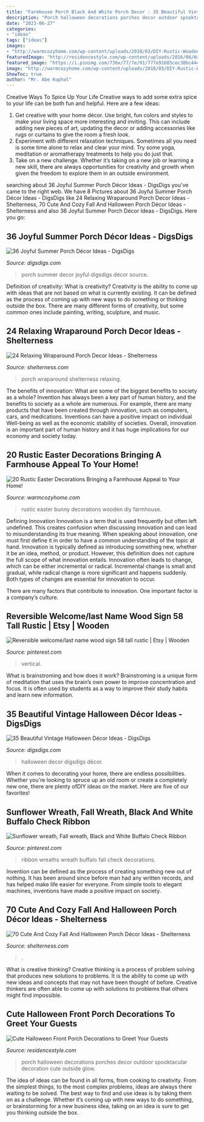 ```yaml
---
title: "Farmhouse Porch Black And White Porch Decor : 35 Beautiful Vintage Halloween Décor Ideas"
description: "Porch halloween decorations porches decor outdoor spooktacular decoration cute outside glow"
date: "2023-06-27"
categories:
- "ideas"
tags: ["ideas"]
images:
- "http://warmcozyhome.com/wp-content/uploads/2018/03/DIY-Rustic-Wooden-Bunny.jpg"
featuredImage: "http://residencestyle.com/wp-content/uploads/2016/06/Halloween-Front-Porch-bats-decor.jpg"
featured_image: "https://i.pinimg.com/736x/77/7e/91/777e91685cec30bc44447af099e1f9ed.jpg"
image: "http://warmcozyhome.com/wp-content/uploads/2018/03/DIY-Rustic-Wooden-Bunny.jpg"
ShowToc: true
author: "Mr. Abe Kuphal"
---
```



Creative Ways To Spice Up Your Life
Creative ways to add some extra spice to your life can be both fun and helpful. Here are a few ideas: 
1. Get creative with your home décor. Use bright, fun colors and styles to make your living space more interesting and inviting. This can include adding new pieces of art, updating the decor or adding accessories like rugs or curtains to give the room a fresh look. 
2. Experiment with different relaxation techniques. Sometimes all you need is some time alone to relax and clear your mind. Try some yoga, meditation or aromatherapy treatments to help you do just that. 
3. Take on a new challenge. Whether it’s taking on a new job or learning a new skill, there are always opportunities for creativity and growth when given the freedom to explore them in an outside environment. 

	

		
searching about 36 Joyful Summer Porch Décor Ideas - DigsDigs you've came to the right web. We have 8 Pictures about 36 Joyful Summer Porch Décor Ideas - DigsDigs like 24 Relaxing Wraparound Porch Decor Ideas - Shelterness, 70 Cute And Cozy Fall And Halloween Porch Décor Ideas - Shelterness and also 36 Joyful Summer Porch Décor Ideas - DigsDigs. Here you go:
		
    
## 36 Joyful Summer Porch Décor Ideas - DigsDigs

<img loading=lazy src="http://www.digsdigs.com/photos/joyful-summer-porch-decor-ideas-21.jpg" onerror="this.onerror=null;this.src='https://tse4.mm.bing.net/th?id=OIP.K013VKJwu1ic1hb0O5IzRAHaJ4&amp;pid=15.1';" alt="36 Joyful Summer Porch Décor Ideas - DigsDigs">

_Source: digsdigs.com_

>porch summer decor joyful digsdigs décor source. 

	

Definition of creativity: What is creativity?
Creativity is the ability to come up with ideas that are not based on what is currently existing. It can be defined as the process of coming up with new ways to do something or thinking outside the box. There are many different forms of creativity, but some common ones include painting, writing, sculpture, and music.

    
## 24 Relaxing Wraparound Porch Decor Ideas - Shelterness

<img loading=lazy src="https://i.shelterness.com/2016/08/07-rosewood-wraparound-porch-with-chairs-and-a-large-planter.jpg" onerror="this.onerror=null;this.src='https://tse4.mm.bing.net/th?id=OIP._mR0OUx5VZ2cv4qIGeTNnAHaLH&amp;pid=15.1';" alt="24 Relaxing Wraparound Porch Decor Ideas - Shelterness">

_Source: shelterness.com_

>porch wraparound shelterness relaxing. 

	

The benefits of innovation: What are some of the biggest benefits to society as a whole?
Invention has always been a key part of human history, and the benefits to society as a whole are numerous. For example, there are many products that have been created through innovation, such as computers, cars, and medications. Inventions can have a positive impact on individual Well-being as well as the economic stability of societies. Overall, innovation is an important part of human history and it has huge implications for our economy and society today.

    
## 20 Rustic Easter Decorations Bringing A Farmhouse Appeal To Your Home!

<img loading=lazy src="http://warmcozyhome.com/wp-content/uploads/2018/03/DIY-Rustic-Wooden-Bunny.jpg" onerror="this.onerror=null;this.src='https://tse4.mm.bing.net/th?id=OIP.4K68gQVUXlJ1gDXUqWPatgHaLH&amp;pid=15.1';" alt="20 Rustic Easter Decorations Bringing a Farmhouse Appeal to Your Home!">

_Source: warmcozyhome.com_

>rustic easter bunny decorations wooden diy farmhouse. 

	

Defining Innovation
Innovation is a term that is used frequently but often left undefined. This creates confusion when discussing innovation and can lead to misunderstanding its true meaning. When speaking about innovation, one must first define it in order to have a common understanding of the topic at hand.
Innovation is typically defined as introducing something new, whether it be an idea, method, or product. However, this definition does not capture the full scope of what innovation entails. Innovation often leads to change, which can be either incremental or radical. Incremental change is small and gradual, while radical change is more significant and happens suddenly. Both types of changes are essential for innovation to occur.

There are many factors that contribute to innovation. One important factor is a company’s culture.

    
## Reversible Welcome/last Name Wood Sign 58 Tall Rustic | Etsy | Wooden

<img loading=lazy src="https://i.pinimg.com/736x/9e/88/25/9e8825741d011d99e34737b504a74f3a.jpg" onerror="this.onerror=null;this.src='https://tse3.mm.bing.net/th?id=OIP.9BeUMKOtQeYd7MgWSrRytwHaJ4&amp;pid=15.1';" alt="Reversible welcome/last name wood sign 58 tall rustic | Etsy | Wooden">

_Source: pinterest.com_

>vertical. 

	

What is brainstroming and how does it work?
Brainstroming is a unique form of meditation that uses the brain’s own power to improve concentration and focus. It is often used by students as a way to improve their study habits and learn new information.

    
## 35 Beautiful Vintage Halloween Décor Ideas - DigsDigs

<img loading=lazy src="https://www.digsdigs.com/photos/beautiful-vintage-halloween-decor-ideas-16.jpg" onerror="this.onerror=null;this.src='https://tse1.mm.bing.net/th?id=OIP.a2FdgvuGvkhVEVAllDq3dwAAAA&amp;pid=15.1';" alt="35 Beautiful Vintage Halloween Décor Ideas - DigsDigs">

_Source: digsdigs.com_

>halloween decor digsdigs décor. 

	

When it comes to decorating your home, there are endless possibilities. Whether you're looking to spruce up an old room or create a completely new one, there are plenty ofDIY ideas on the market. Here are five of our favorites!

    
## Sunflower Wreath, Fall Wreath, Black And White Buffalo Check Ribbon

<img loading=lazy src="https://i.pinimg.com/736x/77/7e/91/777e91685cec30bc44447af099e1f9ed.jpg" onerror="this.onerror=null;this.src='https://tse1.mm.bing.net/th?id=OIP.t724Xs3ipOb8uJ0hY2VaawHaJ3&amp;pid=15.1';" alt="Sunflower wreath, Fall wreath, Black and White Buffalo Check Ribbon">

_Source: pinterest.com_

>ribbon wreaths wreath buffalo fall check decorations. 

	

Invention can be defined as the process of creating something new out of nothing. It has been around since before man had any written records, and has helped make life easier for everyone. From simple tools to elegant machines, inventions have made a positive impact on society.

    
## 70 Cute And Cozy Fall And Halloween Porch Décor Ideas - Shelterness

<img loading=lazy src="https://i.shelterness.com/cute-fall-porch-decor-ideas-41-500x787.jpg" onerror="this.onerror=null;this.src='https://tse1.mm.bing.net/th?id=OIP.vks82axO56Y3xb-baF4zUwHaLq&amp;pid=15.1';" alt="70 Cute And Cozy Fall And Halloween Porch Décor Ideas - Shelterness">

_Source: shelterness.com_

>. 

	

What is creative thinking?
Creative thinking is a process of problem solving that produces new solutions to problems. It is the ability to come up with new ideas and concepts that may not have been thought of before. Creative thinkers are often able to come up with solutions to problems that others might find impossible.

    
## Cute Halloween Front Porch Decorations To Greet Your Guests

<img loading=lazy src="http://residencestyle.com/wp-content/uploads/2016/06/Halloween-Front-Porch-bats-decor.jpg" onerror="this.onerror=null;this.src='https://tse2.mm.bing.net/th?id=OIP.7qp56JAOogCAsmfzTgZ1ygHaKs&amp;pid=15.1';" alt="Cute Halloween Front Porch Decorations to Greet Your Guests">

_Source: residencestyle.com_

>porch halloween decorations porches decor outdoor spooktacular decoration cute outside glow. 

	

The idea of ideas can be found in all forms, from cooking to creativity. From the simplest things, to the most complex problems, ideas are always there waiting to be solved. The best way to find and use ideas is by taking them on as a challenge. Whether it’s coming up with new ways to do something, or brainstorming for a new business idea, taking on an idea is sure to get you thinking outside the box.

